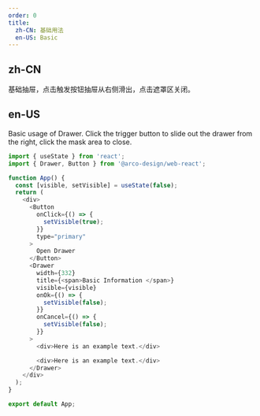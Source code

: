 ```yaml
---
order: 0
title:
  zh-CN: 基础用法
  en-US: Basic
---
```


## zh-CN

基础抽屉，点击触发按钮抽屉从右侧滑出，点击遮罩区关闭。

## en-US

Basic usage of Drawer. Click the trigger button to slide out the drawer from the right, click the mask area to close.

```js
import { useState } from 'react';
import { Drawer, Button } from '@arco-design/web-react';

function App() {
  const [visible, setVisible] = useState(false);
  return (
    <div>
      <Button
        onClick={() => {
          setVisible(true);
        }}
        type="primary"
      >
        Open Drawer
      </Button>
      <Drawer
        width={332}
        title={<span>Basic Information </span>}
        visible={visible}
        onOk={() => {
          setVisible(false);
        }}
        onCancel={() => {
          setVisible(false);
        }}
      >
        <div>Here is an example text.</div>

        <div>Here is an example text.</div>
      </Drawer>
    </div>
  );
}

export default App;
```
